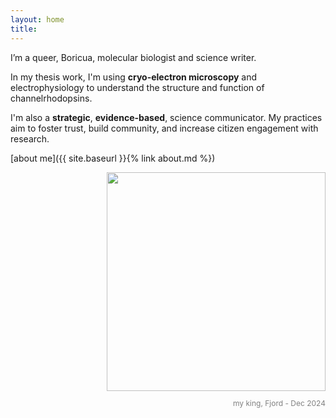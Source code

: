 ```yaml
---
layout: home
title: 
---
```


I’m a queer, Boricua, molecular biologist and science writer.

In my thesis work, I'm using **cryo-electron microscopy** and electrophysiology to understand the structure and function of channelrhodopsins.

I'm also a **strategic**, **evidence-based**, science communicator. My practices aim to foster trust, build community, and increase citizen engagement with research.

[about me]({{ site.baseurl }}{% link about.md %})

<div style="text-align: right;">
  <img src="https://hltorresvera.github.io/assets/images/profile.png" width="350">
  <p style="font-size: 12px; color: gray;">my king, Fjord - Dec 2024</p>
</div>
